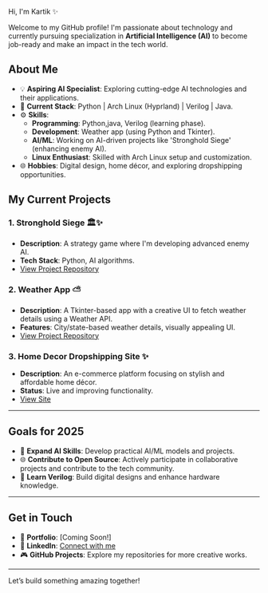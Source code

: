 Hi, I'm Kartik ✨

Welcome to my GitHub profile! I'm passionate about technology and currently pursuing specialization in **Artificial Intelligence (AI)** to become job-ready and make an impact in the tech world.

## About Me  ##

- 💡 **Aspiring AI Specialist**: Exploring cutting-edge AI technologies and their applications.
- 🔧 **Current Stack**: Python | Arch Linux (Hyprland) | Verilog | Java.
- ⚙️ **Skills**:
  - **Programming**: Python,java, Verilog (learning phase).
  - **Development**: Weather app (using Python and Tkinter).
  - **AI/ML**: Working on AI-driven projects like 'Stronghold Siege' (enhancing enemy AI).
  - **Linux Enthusiast**: Skilled with Arch Linux setup and customization.
- 🌐 **Hobbies**: Digital design, home décor, and exploring dropshipping opportunities.

## My Current Projects

### 1. Stronghold Siege 🏛✨
   - **Description**: A strategy game where I'm developing advanced enemy AI.
   - **Tech Stack**: Python, AI algorithms.
   - [View Project Repository](#)

### 2. Weather App ⛅️
   - **Description**: A Tkinter-based app with a creative UI to fetch weather details using a Weather API.
   - **Features**: City/state-based weather details, visually appealing UI.
   - [View Project Repository](#)

### 3. Home Decor Dropshipping Site ✨
   - **Description**: An e-commerce platform focusing on stylish and affordable home décor.
   - **Status**: Live and improving functionality.
   - [View Site](#)

---

## Goals for 2025  

- 🔄 **Expand AI Skills**: Develop practical AI/ML models and projects.
- 🌐 **Contribute to Open Source**: Actively participate in collaborative projects and contribute to the tech community.
- 🔧 **Learn Verilog**: Build digital designs and enhance hardware knowledge.

---

## Get in Touch  

- 🔗 **Portfolio**: [Coming Soon!]
- 🎨 **LinkedIn**: [Connect with me](#)
- 🎮 **GitHub Projects**: Explore my repositories for more creative works.

---

Let’s build something amazing together!

